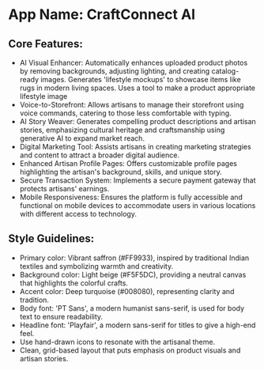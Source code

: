 # **App Name**: CraftConnect AI

## Core Features:

- AI Visual Enhancer: Automatically enhances uploaded product photos by removing backgrounds, adjusting lighting, and creating catalog-ready images. Generates 'lifestyle mockups' to showcase items like rugs in modern living spaces. Uses a tool to make a product appropriate lifestyle image
- Voice-to-Storefront: Allows artisans to manage their storefront using voice commands, catering to those less comfortable with typing.
- AI Story Weaver: Generates compelling product descriptions and artisan stories, emphasizing cultural heritage and craftsmanship using generative AI to expand market reach.
- Digital Marketing Tool: Assists artisans in creating marketing strategies and content to attract a broader digital audience.
- Enhanced Artisan Profile Pages: Offers customizable profile pages highlighting the artisan's background, skills, and unique story.
- Secure Transaction System: Implements a secure payment gateway that protects artisans' earnings.
- Mobile Responsiveness: Ensures the platform is fully accessible and functional on mobile devices to accommodate users in various locations with different access to technology.

## Style Guidelines:

- Primary color: Vibrant saffron (#FF9933), inspired by traditional Indian textiles and symbolizing warmth and creativity.
- Background color: Light beige (#F5F5DC), providing a neutral canvas that highlights the colorful crafts.
- Accent color: Deep turquoise (#008080), representing clarity and tradition.
- Body font: 'PT Sans', a modern humanist sans-serif, is used for body text to ensure readability.
- Headline font: 'Playfair', a modern sans-serif for titles to give a high-end feel.
- Use hand-drawn icons to resonate with the artisanal theme.
- Clean, grid-based layout that puts emphasis on product visuals and artisan stories.